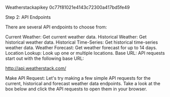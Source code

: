 Weatherstackapikey
0c77f81021e4143c72300a417bd5fe49

Step 2: API Endpoints

There are several API endpoints to choose from:

Current Weather: Get current weather data.
Historical Weather: Get historical weather data.
Historical Time-Series: Get historical time-series weather data.
Weather Forecast: Get weather forecast for up to 14 days.
Location Lookup: Look up one or multiple locations.
Base URL: API requests start out with the following base URL:

http://api.weatherstack.com/


Make API Request: Let's try making a few simple API requests for the current, historical and forecast weather data endpoints. Take a look at the box below and click the API requests to open them in your browser.
